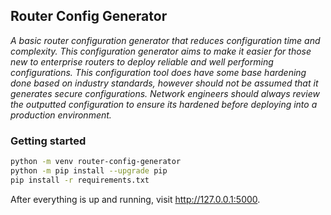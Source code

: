 ## Router Config Generator

*A basic router configuration generator that reduces configuration time and complexity.
This configuration generator aims to make it easier for those new to enterprise routers to deploy reliable and well performing configurations.
This configuration tool does have some base hardening done based on industry standards, however should not be assumed that it generates secure configurations.
Network engineers should always review the outputted configuration to ensure its hardened before deploying into a production environment.*

### Getting started

```sh
python -m venv router-config-generator
python -m pip install --upgrade pip
pip install -r requirements.txt
```

After everything is up and running, visit http://127.0.0.1:5000.